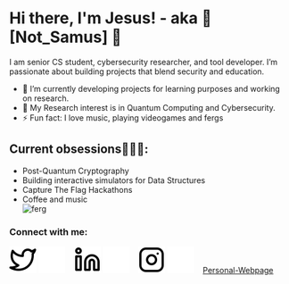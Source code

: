 # Hi there, I'm Jesus! - aka 👋[Not_Samus] 👋 
I am senior CS student, cybersecurity researcher, and tool developer. I’m passionate about building projects that blend security and education.

- 🌱 I’m currently developing projects for learning purposes and working on research.
- 🔬 My Research interest is in Quantum Computing and Cybersecurity.
- ⚡ Fun fact: I love music, playing videogames and fergs
## Current obsessions🫠🤌🏻:
- Post-Quantum Cryptography
- Building interactive simulators for Data Structures
- Capture The Flag Hackathons
- Coffee and music
  <br />
![ferg](https://i.imgur.com/iwzGQ7q.gif)
### Connect with me:

[![website](./img/twitter-light.svg)](https://twitter.com/Not_Samus#gh-light-mode-only)
[![website](./img/twitter-dark.svg)](https://twitter.com/Not_Samus#gh-dark-mode-only)
&nbsp;&nbsp;
[![website](./img/linkedin-light.svg)](https://www.linkedin.com/in/jlopez126/#gh-light-mode-only)
[![website](./img/linkedin-dark.svg)](https://www.linkedin.com/in/jlopez126/#gh-dark-mode-only)
&nbsp;&nbsp;
[![website](./img/instagram-light.svg)](https://www.instagram.com/die_auserwahlten/#gh-light-mode-only)
[![website](./img/instagram-dark.svg)](https://www.instagram.com/die_auserwahlten/#gh-dark-mode-only)
&nbsp;&nbsp;
[Personal-Webpage](https://notsamus.com)

[twitter]: https://twitter.com/Not_Samus
[instagram]: https://www.instagram.com/die_auserwahlten/
[linkedin]: https://www.linkedin.com/in/jlopez126/
